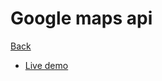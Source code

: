 # Google maps api

[Back](https://github.com/seanedw1/Portfolio/tree/master/Javascript)

* [Live demo](https://seanedw1.github.io/Portfolio/Javascript/mapsApi/index.html)
